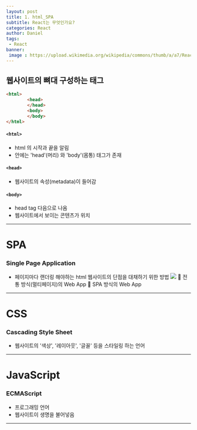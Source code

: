 ```yaml
---
layout: post
title: 1. html_SPA
subtitle: React는 무엇인가요?
categories: React
author: Daniel
tags: 
 - React
banner: 
 image : https://upload.wikimedia.org/wikipedia/commons/thumb/a/a7/React-icon.svg/1200px-React-icon.svg.png
---
```


웹사이트의 뼈대 구성하는 태그
--

```html
<html>
		<head>
		</head>
		<body>
		</body>
</html>
```
####  `<html>`
- html 의 시작과 끝을 알림
- 안에는 'head'(머리) 와 'body'(몸통) 태그가 존재

#### `<head>`
- 웹사이트의 속성(metadata)이 들어감

#### `<body>`
- head tag 다음으로 나옴
- 웹사이트에서 보이는 콘텐츠가 위치

---

# SPA
### Single Page Application

- 페이지마다 랜더링 해야하는 html 웹사이트의 단점을 대채하기 위한 방법
![](https://i.imgur.com/X9BKOWJ.jpg)
					🔼 전통 방식(멀티페이지)의 Web App                🔼 SPA 방식의 Web App

---

# CSS
### Cascading Style Sheet
- 웹사이트의 '색상', '레이아웃', '글꼴' 등을 스타일링 하는 언어

---
# JavaScript
### ECMAScript
- 프로그래밍 언어
- 웹사이트이 생명을 불어넣음

---
